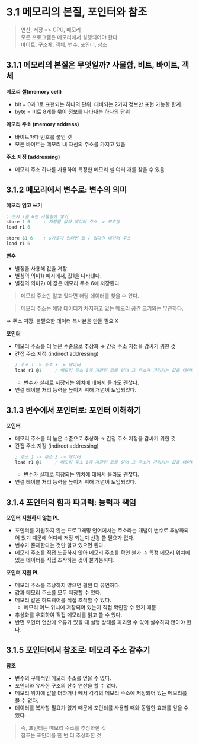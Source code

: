 # 3.1 메모리의 본질, 포인터와 참조

> 연산, 저장 => CPU, 메모리 <br>
> 모든 프로그램은 메모리에서 실행되어야 한다.<br>
> 바이트, 구조체, 객체, 변수, 포인터, 참조 <br>

## 3.1.1 메모리의 본질은 무엇일까? 사물함, 비트, 바이트, 객체

**메모리 셀(memory cell)**

- bit = 0과 1로 표현되는 하나의 단위. 대비되는 2가지 정보만 표현 가능한 한계.
- byte = 비트 8개를 묶어 정보를 나타내는 하나의 단위

**메모리 주소 (memory address)**

- 바이트마다 번호를 붙인 것
- 모든 바이트는 메모리 내 자신의 주소를 가지고 있음

**주소 지정 (addressing)**

- 메모리 주소 하나를 사용하여 특정한 메모리 셀 여러 개를 찾을 수 있음

## 3.1.2 메모리에서 변수로: 변수의 의미

**메모리 읽고 쓰기**

```nasm
; 숫자 1을 6번 사물함에 넣기
store 1 6     ; 저장할 값과 데이터 주소 -> 모호함
load r1 6

store $1 6    ; $기호가 있다면 값 / 없다면 데이터 주소
load r1 6
```

**변수**

- 별칭을 사용해 값을 저장
- 별칭의 의미1) 예시에서, 값1을 나타낸다.
- 별칭의 의미2) 이 값은 메모리 주소 6에 저장된다.

> 메모리 주소만 알고 있다면 해당 데이터를 찾을 수 있다.

> 메모리 주소는 해당 데이터가 차지하고 있는 메모리 공간 크기와는 무관하다.

⇒ 주소 저장. 불필요한 데이터 복사본을 만들 필요 X

**포인터**

- 메모리 주소를 더 높은 수준으로 추상화 → 간접 주소 지정을 감싸기 위한 것
- 간접 주소 지정 (indirect addressing)
  ```nasm
  ; 주소 1 -> 주소 3 -> 데이터
  load r1 @1     ; 메모리 주소 1에 저장된 값을 읽어 그 주소가 가리키는 값을 데이터로 간주
  ```
  - 변수가 실제로 저장되는 위치에 대해서 몰라도 괜찮다.
- 연결 테이블 처리 능력을 높이기 위해 개념이 도입되었다.

## 3.1.3 변수에서 포인터로: 포인터 이해하기

**포인터**

- 메모리 주소를 더 높은 수준으로 추상화 → 간접 주소 지정을 감싸기 위한 것
- 간접 주소 지정 (indirect addressing)
  ```nasm
  ; 주소 1 -> 주소 3 -> 데이터
  load r1 @1     ; 메모리 주소 1에 저장된 값을 읽어 그 주소가 가리키는 값을 데이터로 간주
  ```
  - 변수가 실제로 저장되는 위치에 대해서 몰라도 괜찮다.
- 연결 테이블 처리 능력을 높이기 위해 개념이 도입되었다.

## 3.1.4 포인터의 힘과 파괴력: 능력과 책임

**포인터 지원하지 않는 PL**

- 포인터를 지원하지 않는 프로그래밍 언어에서는 주소라는 개념이 변수로 추상화되어 있기 때문에 어디에 저장 되는지 신경 쓸 필요가 없다.
- 변수가 존재한다는 것만 알고 있으면 된다.
- 메모리 주소를 직접 노출하지 않아 메모리 주소를 확인 불가 → 특정 메모리 위치에 있는 데이터를 직접 조작하는 것이 불가능하다.

**포인터 지원 PL**

- 메모리 주소를 추상하지 않으면 훨씬 더 유연하다.
- 값과 메모리 주소를 모두 저장할 수 있다.
- 메모리 같은 하드웨어를 직접 조작할 수 있다.
  - 메모리 어느 위치에 저장되어 있는지 직접 확인할 수 있기 때문
- 추상화를 우회하여 직접 메모리를 읽고 쓸 수 있다.
- 반면 포인터 연산에 오류가 있을 때 실행 상태를 파괴할 수 있어 실수하지 않아야 한다.

## 3.1.5 포인터에서 참조로: 메모리 주소 감추기

**참조**

- 변수의 구체적인 메모리 주소를 얻을 수 없다.
- 포인터와 유사한 구조의 산수 연산을 할 수 없다.
- 메모리 위치에 값을 더하거나 빼서 각각의 메모리 주소에 저장되어 있는 메모리를 볼 수 없다.
- 데이터를 복사할 필요가 없기 때문에 포인터를 사용할 때와 동일한 효과를 얻을 수 있다.

> 즉, 포인터는 메모리 주소를 추상화한 것 <br>
> 참조는 포인터를 한 번 더 추상화한 것
